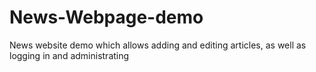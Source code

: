 # News-Webpage-demo
News website demo which allows adding and editing articles, as well as logging in and administrating
